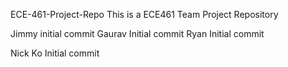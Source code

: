 ECE-461-Project-Repo
This is a ECE461 Team Project Repository

Jimmy initial commit
Gaurav Initial commit
Ryan Initial commit

Nick Ko Initial commit 


